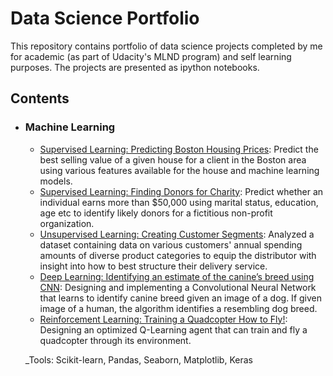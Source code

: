 # Data Science Portfolio
This repository contains portfolio of data science projects completed by me for academic (as part of Udacity's MLND program) and self learning purposes. The projects are presented as ipython notebooks.

## Contents

- ### Machine Learning

     - [Supervised Learning: Predicting Boston Housing Prices]( https://github.com/akshayarane/Udacity-ML-Nanodegree/tree/master/projects/boston_housing): Predict the best selling value of a given house for a client in the Boston area using various features available for the house and machine learning models.
     - [Supervised Learning: Finding Donors for Charity](): Predict whether an individual earns more than $50,000 using marital status, education, age etc to identify likely donors for a fictitious non-profit organization.
     - [Unsupervised Learning: Creating Customer Segments](): Analyzed a dataset containing data on various customers' annual spending amounts of diverse product categories to equip the distributor with insight into how to best structure their delivery service.
     - [Deep Learning: Identifying an estimate of the canine’s breed using CNN](): Designing and implementing a Convolutional Neural Network that learns to identify canine breed given an image of a dog. If given image of a human, the algorithm identifies a resembling dog breed.
     - [Reinforcement Learning: Training a Quadcopter How to Fly!](): Designing an optimized Q-Learning agent that can train and fly a quadcopter through its environment.
     
     _Tools: Scikit-learn, Pandas, Seaborn, Matplotlib, Keras
